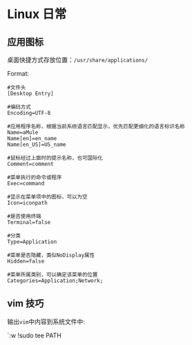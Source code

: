 # Linux 日常

## 应用图标

桌面快捷方式存放位置：`/usr/share/applications/`

Format:

```icon
#文件头
[Desktop Entry]

#编码方式
Encoding=UTF-8  

#应用程序名称，根据当前系统语言匹配显示，优先匹配更细化的语言标识名称
Name=aMule  
Name[en]=en_name
Name[en_US]=US_name 

#鼠标经过上面时的提示名称，也可国际化
Comment=comment  

#菜单执行的命令或程序
Exec=command  

#显示在菜单项中的图标，可以为空
Icon=iconpath  

#是否使用终端
Terminal=false  

#分类
Type=Application 

#菜单是否隐藏，类似NoDisplay属性
Hidden=false

#菜单所属类别，可以确定该菜单的位置
Categories=Application;Network;
```

## vim 技巧

输出`vim`中内容到系统文件中:

`:w !sudo tee PATH

